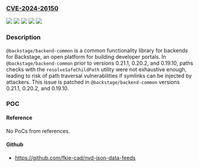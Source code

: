 ### [CVE-2024-26150](https://cve.mitre.org/cgi-bin/cvename.cgi?name=CVE-2024-26150)
![](https://img.shields.io/static/v1?label=Product&message=backstage&color=blue)
![](https://img.shields.io/static/v1?label=Version&message=%3C%200.19.10%20&color=brightgreen)
![](https://img.shields.io/static/v1?label=Version&message=%3D%200.21.0%20&color=brightgreen)
![](https://img.shields.io/static/v1?label=Version&message=%3E%3D%200.20.0%2C%20%3C%200.20.2%20&color=brightgreen)
![](https://img.shields.io/static/v1?label=Vulnerability&message=CWE-22%3A%20Improper%20Limitation%20of%20a%20Pathname%20to%20a%20Restricted%20Directory%20('Path%20Traversal')&color=brightgreen)

### Description

`@backstage/backend-common` is a common functionality library for backends for Backstage, an open platform for building developer portals. In `@backstage/backend-common` prior to versions 0.21.1, 0.20.2, and 0.19.10, paths checks with the `resolveSafeChildPath` utility were not exhaustive enough, leading to risk of path traversal vulnerabilities if symlinks can be injected by attackers. This issue is patched in `@backstage/backend-common` versions 0.21.1, 0.20.2, and 0.19.10.

### POC

#### Reference
No PoCs from references.

#### Github
- https://github.com/fkie-cad/nvd-json-data-feeds

